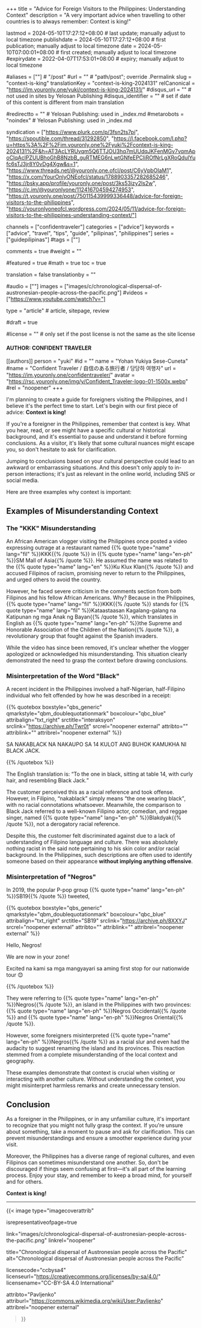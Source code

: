 +++
title = "Advice for Foreign Visitors to the Philippines: Understanding Context"
description = "A very important advice when travelling to other countries is to always remember: Context is king!"

lastmod = 2024-05-10T17:27:12+08:00                 # last update; manually adjust to local timezone
publishdate = 2024-05-10T17:27:12+08:00             # first publication; manually adjust to local timezone
date = 2024-05-10T07:00:01+08:00                    # first created; manually adjust to local timezone
#expirydate = 2022-04-07T17:53:01+08:00              # expiry; manually adjust to local timezone

#aliases = [""]                                        # "/post"
#url = ""                                              # "path/post"; override .Permalink
slug = "context-is-king"
translationKey = "context-is-king-2024131"
relCanonical = "https://im.youronly.one/yuki/context-is-king-2024131/"
#disqus_url = ""                                       # not used in sites by Yelosan Publishing
#disqus_identifier = ""                                # set if date of this content is different from main translation

#redirectto = ""                                       # Yelosan Publishing: used in _index.md
#metarobots = "noindex"                                # Yelosan Publishing: used in _index.md

syndication = ["https://www.plurk.com/p/3fsn2ts7pi", "https://spoutible.com/thread/31292850", "https://l.facebook.com/l.php?u=https%3A%2F%2Fim.youronly.one%2Fyuki%2Fcontext-is-king-2024131%2F&h=AT3AcLYRUvqm5Q6TTJOU3hq7mUUdqJKFenMGv7vqmApoClqAclPZUUBhoGhB8NzbB_guRTMEG6nLwtGNfeEPCIiROfNrLgXRoQdulYufc6sTJ3jr8Y0vDg4Xgw&s=1", "https://www.threads.net/@youronly.one.ofcl/post/C6yVpbOIaM1", "https://x.com/YourOnlyONEofcl/status/1788903357282685246", "https://bsky.app/profile/youronly.one/post/3ks53izy2ls2w", "https://c.im/@youronlyone/112416704594274953", "https://t.youronly.one/post/750115439999336448/advice-for-foreign-visitors-to-the-philippines", "https://youronlyoneofcl.wordpress.com/2024/05/11/advice-for-foreign-visitors-to-the-philippines-understanding-context/"]

channels = ["confidentraveler"]
categories = ["advice"]
keywords = ["advice", "travel", "tips", "guide", "pilipinas", "philippines"]
series = ["guidepilipinas"]
#tags = [""]

comments = true
#weight = ""

#featured = true
#math = true
toc = true

translation = false
translationby = ""

#audio = [""]
images = ["images/c/chronological-dispersal-of-austronesian-people-across-the-pacific.png"]
#videos = ["https://www.youtube.com/watch?v="]

type = "article"                                             # article, sitepage, review

#draft = true

#license = ""                                          # only set if the post license is not the same as the site license

#### AUTHOR: CONFIDENT TRAVELER ####
[[authors]]
  person = "yuki"
  #id = ""
  name = "Yohan Yukiya Sese-Cuneta"
  #name = "Confident Traveler / 自信のある旅行者 / 당당하 여행자"
  url = "https://im.youronly.one/confidentraveler/"
  avatar = "https://rsc.youronly.one/img/y/Confident_Traveler-logo-01-1500x.webp"
  #rel = "noopener"
+++

I'm planning to create a guide for foreigners visiting the Philippines, and I believe it's the perfect time to start. Let's begin with our first piece of advice: **Context is king!**

If you're a foreigner in the Philippines, remember that context is key. What you hear, read, or see might have a specific cultural or historical background, and it's essential to pause and understand it before forming conclusions. As a visitor, it's likely that some cultural nuances might escape you, so don't hesitate to ask for clarification.

<!--more-->

Jumping to conclusions based on your cultural perspective could lead to an awkward or embarrassing situations. And this doesn't only apply to in-person interactions; it's just as relevant in the online world, including SNS or social media.

Here are three examples why context is important:

## Examples of Misunderstanding Context

### The "KKK" Misunderstanding

An African American vlogger visiting the Philippines once posted a video expressing outrage at a restaurant named {{% quote type="name" lang="fil" %}}KKK{{% /quote %}} in {{% quote type="name" lang="en-ph" %}}SM Mall of Asia{{% /quote %}}. He assumed the name was related to the {{% quote type="name" lang="en" %}}Ku Klux Klan{{% /quote %}} and accused Filipinos of racism, promising never to return to the Philippines, and urged others to avoid the country.

However, he faced severe criticism in the comments section from both Filipinos and his fellow African Americans. Why? Because in the Philippines, {{% quote type="name" lang="fil" %}}KKK{{% /quote %}} stands for {{% quote type="name" lang="fil" %}}Kataastaasan Kagalang-galang na Katipunan ng mga Anak ng Bayan{{% /quote %}}, which translates in English as {{% quote type="name" lang="en-ph" %}}the Supreme and Honorable Association of the Children of the Nation{{% /quote %}}, a revolutionary group that fought against the Spanish invaders.

While the video has since been removed, it's unclear whether the vlogger apologized or acknowledged his misunderstanding. This situation clearly demonstrated the need to grasp the context before drawing conclusions.

### Misinterpretation of the Word "Black"

A recent incident in the Philippines involved a half-Nigerian, half-Filipino individual who felt offended by how he was described in a receipt:

{{% quotebox boxstyle="qbs_generic" qmarkstyle="qbm_doublequotationmark" boxcolour="qbc_blue" attribalign="txt_right" srctitle="interaksyon" srclink="https://archive.ph/Twr0t" srcrel="noopener external" attribto="" attriblink="" attribrel="noopener external" %}}
  <p lang="fil">SA NAKA<span lang="en-ph">BLACK</span> NA NAKAUPO SA <span lang="en-ph">14</span> KULOT ANG BUHOK KAMUKHA NI <span lang="en-ph">BLACK JACK</span>.</p>
{{% /quotebox %}}

The English translation is: <q lang="en-ph">To the one in black, sitting at table 14, with curly hair, and resembling Black Jack.</q>

The customer perceived this as a racial reference and took offense. However, in Filipino, <q lang="fil">nakablack</q> simply means <q>the one wearing black</q>, with no racial connotations whatsoever. Meanwhile, the comparison to Black Jack referred to a well-known Filipino actor, comedian, and reggae singer, named {{% quote type="name" lang="en-ph" %}}Blakdyak{{% /quote %}}, not a derogatory racial reference.

Despite this, the customer felt discriminated against due to a lack of understanding of Filipino language and culture. There was absolutely nothing racist in the said note pertaining to his skin color and/or racial background. In the Philippines, such descriptions are often used to identify someone based on their appearance **without implying anything offensive**.

### Misinterpretation of "Negros"

In 2019, the popular P-pop group {{% quote type="name" lang="en-ph" %}}SB19{{% /quote %}} tweeted,

{{% quotebox boxstyle="qbs_generic" qmarkstyle="qbm_doublequotationmark" boxcolour="qbc_blue" attribalign="txt_right" srctitle="SB19" srclink="https://archive.ph/8XXYJ" srcrel="noopener external" attribto="" attriblink="" attribrel="noopener external" %}}
  <p lang="en-ph">Hello, Negros!</p>
  <p lang="en-ph">We are now in your zone!</p>
  <p><span lang="en-ph">Excited</span> <span lang="fil">na kami sa mga mangyayari sa aming</span> <span lang="en-ph">first stop for our nationwide tour</span> <span class="emoji">😊</span></p>
{{% /quotebox %}}

They were referring to {{% quote type="name" lang="en-ph" %}}Negros{{% /quote %}}, an island in the Philippines with two provinces: {{% quote type="name" lang="en-ph" %}}Negros Occidental{{% /quote %}} and {{% quote type="name" lang="en-ph" %}}Negros Oriental{{% /quote %}}.

However, some foreigners misinterpreted {{% quote type="name" lang="en-ph" %}}Negros{{% /quote %}} as a racial slur and even had the audacity to suggest renaming the island and its provinces. This reaction stemmed from a complete misunderstanding of the local context and geography.

These examples demonstrate that context is crucial when visiting or interacting with another culture. Without understanding the context, you might misinterpret harmless remarks and create unnecessary tension.

## Conclusion

As a foreigner in the Philippines, or in any unfamiliar culture, it's important to recognize that you might not fully grasp the context. If you're unsure about something, take a moment to pause and ask for clarification. This can prevent misunderstandings and ensure a smoother experience during your visit.

Moreover, the Philippines has a diverse range of regional cultures, and even Filipinos can sometimes misunderstand one another. So, don't be discouraged if things seem confusing at first—it's all part of the learning process. Enjoy your stay, and remember to keep a broad mind, for yourself and for others.

**Context is king!**

---

{{< image
  type="imagecoverattrib"

  isrepresentativeofpage=true

  link="images/c/chronological-dispersal-of-austronesian-people-across-the-pacific.png"
  linkrel="noopener"

  title="Chronological dispersal of Austronesian people across the Pacific"
  alt="Chronological dispersal of Austronesian people across the Pacific"

  licensecode="ccbysa4"
  licenseurl="https://creativecommons.org/licenses/by-sa/4.0/"
  licensename="CC-BY-SA 4.0 International"

  attribto="Pavljenko"
  attriburl="https://commons.wikimedia.org/wiki/User:Pavljenko"
  attribrel="noopener external"
>}}
